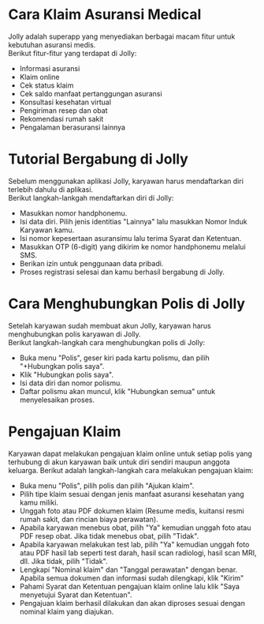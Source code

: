 # Cara Klaim Asuransi Medical

Jolly adalah superapp yang menyediakan berbagai macam fitur untuk kebutuhan asuransi medis.  
Berikut fitur-fitur yang terdapat di Jolly:
* Informasi asuransi
* Klaim online
* Cek status klaim
* Cek saldo manfaat pertanggungan asuransi
* Konsultasi kesehatan virtual
* Pengiriman resep dan obat
* Rekomendasi rumah sakit
* Pengalaman berasuransi lainnya

# Tutorial Bergabung di Jolly

Sebelum menggunakan aplikasi Jolly, karyawan harus mendaftarkan diri terlebih dahulu di aplikasi.  
Berikut langkah-lankgah mendaftarkan diri di Jolly:  
* Masukkan nomor handphonemu.
* Isi data diri. Pilih jenis identitias "Lainnya" lalu masukkan Nomor Induk Karyawan kamu.
* Isi nomor kepesertaan asuransimu lalu terima Syarat dan Ketentuan.
* Masukkan OTP (6-digit) yang dikirim ke nomor handphonemu melalui SMS.
* Berikan izin untuk penggunaan data pribadi.
* Proses registrasi selesai dan kamu berhasil bergabung di Jolly.

# Cara Menghubungkan Polis di Jolly

Setelah karyawan sudah membuat akun Jolly, karyawan harus menghubungkan polis karyawan di Jolly.  
Berikut langkah-langkah cara menghubungkan polis di Jolly:
  * Buka menu "Polis", geser kiri pada kartu polismu, dan pilih "+Hubungkan polis saya".
  * Klik "Hubungkan polis saya".
  * Isi data diri dan nomor polismu.
  * Daftar polismu akan muncul, klik "Hubungkan semua" untuk menyelesaikan proses.

# Pengajuan Klaim
Karyawan dapat melakukan pengajuan klaim online untuk setiap polis yang terhubung di akun karyawan baik untuk diri sendiri maupun anggota keluarga.
Berikut adalah langkah-langkah cara melakukan pengajuan klaim:
  * Buka menu "Polis", pilih polis dan pilih "Ajukan klaim".
  * Pilih tipe klaim sesuai dengan jenis manfaat asuransi kesehatan yang kamu miliki.
  * Unggah foto atau PDF dokumen klaim (Resume medis, kuitansi resmi rumah sakit, dan rincian biaya perawatan).
  * Apabila karyawan menebus obat, pilih "Ya" kemudian unggah foto atau PDF resep obat. Jika tidak menebus obat, pilih "Tidak".
  * Apabila karyawan melakukan test lab, pilih "Ya" kemudian unggah foto atau PDF hasil lab seperti test darah, hasil scan radiologi, hasil scan MRI, dll. Jika tidak, pilih "Tidak".
  * Lengkapi "Nominal klaim" dan "Tanggal perawatan" dengan benar. Apabila semua dokumen dan informasi sudah dilengkapi, klik "Kirim"
 * Pahami Syarat dan Ketentuan pengajuan klaim online lalu klik "Saya menyetujui Syarat dan Ketentuan".
 * Pengajuan klaim berhasil dilakukan dan akan diproses sesuai dengan nominal klaim yang diajukan.
